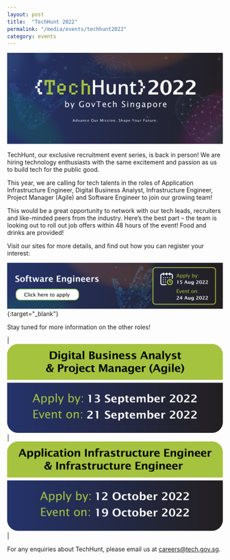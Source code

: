 ```yaml
---
layout: post
title:  "TechHunt 2022"
permalink: "/media/events/techhunt2022"
category: events
---
```


![TechHunt 2022](/images/media/events/TechHunt2022-Header.png)
 
TechHunt, our exclusive recruitment event series, is back in person! We are hiring technology enthusiasts with the same excitement and passion as us to build tech for the public good.

This year, we are calling for tech talents in the roles of Application Infrastructure Engineer, Digital Business Analyst, Infrastructure Engineer, Project Manager (Agile) and Software Engineer to join our growing team! 

This would be a great opportunity to network with our tech leads, recruiters and like-minded peers from the industry. Here’s the best part – the team is looking out to roll out job offers within 48 hours of the event! Food and drinks are provided!


Visit our sites for more details, and find out how you can register your interest:


[![TechHunt 2022 - Software Engineers](/images/media/events/TechHunt2022-SoftwareEngineers.png)](https://go.gov.sg/techhunt2022-swe){:target="_blank"}


Stay tuned for more information on the other roles!


| ![TechHunt 2022 - Digital Business Analyst and Project Manager ](/images/media/events/TechHunt2022-DBA_PMA.jpg)      | ![TechHunt 2022 - Application Infrastructure Engineer and Infrastructure Engineer](/images/media/events/TechHunt2022-AIE_IE.png)       |


For any enquiries about TechHunt, please email us at <careers@tech.gov.sg>.

